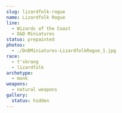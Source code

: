```yaml
---
slug: lizardfolk-rogue
name: Lizardfolk Rogue
line:
  - Wizards of the Coast
  - D&D Miniatures
status: prepainted
photos:
  - ./DnDMiniatures-LizardfolkRogue_1.jpg
race:
  - t'skrang
  - lizardfolk
archetype:
  - monk
weapons:
  - natural weapons
gallery:
  status: hidden
---
```

